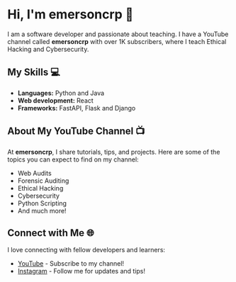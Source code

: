 # Hi, I'm emersoncrp 👋

I am a software developer and passionate about teaching. I have a YouTube channel called **emersoncrp** with over 1K subscribers, where I teach Ethical Hacking and Cybersecurity.

## My Skills 💻

- **Languages:** Python and Java
- **Web development:** React
- **Frameworks:** FastAPI, Flask and Django

## About My YouTube Channel 📺

At **emersoncrp**, I share tutorials, tips, and projects. Here are some of the topics you can expect to find on my channel:

- Web Audits
- Forensic Auditing
- Ethical Hacking
- Cybersecurity
- Python Scripting
- And much more!

<!--
At **emersonCode**, I share tutorials, tips, and projects. Here are some of the topics you can expect to find on my channel:

- Django web development
- FastAPI web development
- Artificial Intelligence and Machine Learning
- React 
- And much more!
-->
## Connect with Me 🌐

I love connecting with fellow developers and learners:

- [YouTube](https://www.youtube.com/@emersoncrp) - Subscribe to my channel!
- [Instagram](https://instagram.com/emersoncrp) - Follow me for updates and tips!
